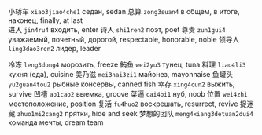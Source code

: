 小轿车 `xiao3jiao4che1` седан, sedan
总算 `zong3suan4` в общем, в итоге, наконец, finally, at last  
进入 `jin4ru4` входить, enter
诗人 `shi1ren2` поэт, poet
尊贵 `zun1gui4` уважаемый, почетный, дорогой, respectable, honorable, noble
领导人 `ling3dao3ren2` лидер, leader

<!-- bongoringo -->

冷冻 `leng3dong4` морозить, freeze
鲔鱼 `wei2yu3` тунец, tuna
料理 `liao4li3` кухня (еда), cuisine
美乃滋 `mei3nai3zi1` майонез, mayonnaise
鱼罐头 `yu2guan4tou2` рыбные консервы, canned fish
幸存 `xing4cun2` выжить, survive
凹槽 `ao1cao2` выемка, groove
菜逼 `cai4bi1` нуб, noob
位置 `wei4zhi` местоположение, position
复活 `fu4huo2` воскрешать, resurrect, revive
捉迷藏 `zhuo1mi2cang2` прятки, hide and seek
梦想的团队 `meng4xiang3detuan2dui4` команда мечты, dream team

